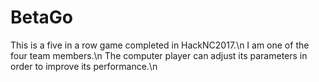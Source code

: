 # BetaGo
This is a five in a row game completed in HackNC2017.\n
I am one of the four team members.\n
The computer player can adjust its parameters in order to improve its performance.\n
